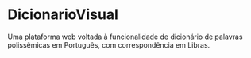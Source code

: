 # DicionarioVisual
Uma plataforma web voltada à funcionalidade de dicionário de palavras polissêmicas em Português, com correspondência em Libras.
